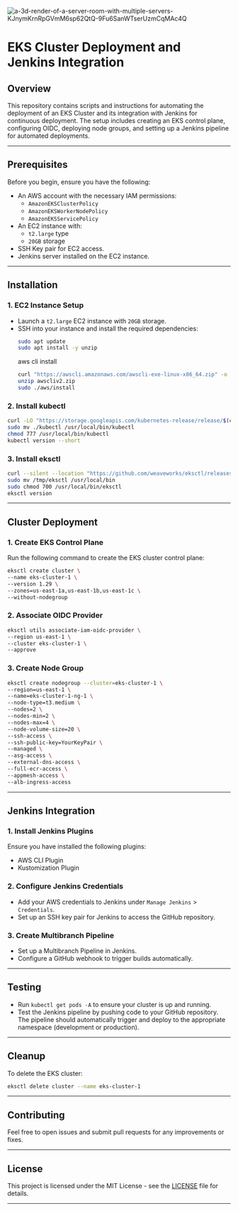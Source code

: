![a-3d-render-of-a-server-room-with-multiple-servers-KJnymKrnRpGVmM6sp62QtQ-9Fu6SanWTserUzmCqMAc4Q](https://github.com/user-attachments/assets/2878f9db-180d-4762-8976-d2f796865f56)


# **EKS Cluster Deployment and Jenkins Integration**

## **Overview**

This repository contains scripts and instructions for automating the deployment of an EKS Cluster and its integration with Jenkins for continuous deployment. The setup includes creating an EKS control plane, configuring OIDC, deploying node groups, and setting up a Jenkins pipeline for automated deployments.

---

## **Prerequisites**

Before you begin, ensure you have the following:

- An AWS account with the necessary IAM permissions:
  - `AmazonEKSClusterPolicy`
  - `AmazonEKSWorkerNodePolicy`
  - `AmazonEKSServicePolicy`
- An EC2 instance with:
  - `t2.large` type
  - `20GB` storage
- SSH Key pair for EC2 access.
- Jenkins server installed on the EC2 instance.

---

## **Installation**

### **1. EC2 Instance Setup**

- Launch a `t2.large` EC2 instance with `20GB` storage.
- SSH into your instance and install the required dependencies:
  ```bash
  sudo apt update
  sudo apt install -y unzip
  ```
  aws cli install
   ```bash
  curl "https://awscli.amazonaws.com/awscli-exe-linux-x86_64.zip" -o "awscliv2.zip"
  unzip awscliv2.zip
  sudo ./aws/install
  ```
  
### **2. Install kubectl**

```bash
curl -LO "https://storage.googleapis.com/kubernetes-release/release/$(curl -s https://storage.googleapis.com/kubernetes-release/release/stable.txt)/bin/linux/amd64/kubectl"
sudo mv ./kubectl /usr/local/bin/kubectl
chmod 777 /usr/local/bin/kubectl
kubectl version --short
```

### **3. Install eksctl**

```bash
curl --silent --location "https://github.com/weaveworks/eksctl/releases/latest/download/eksctl_$(uname -s)_amd64.tar.gz" | tar xz -C /tmp
sudo mv /tmp/eksctl /usr/local/bin
sudo chmod 700 /usr/local/bin/eksctl
eksctl version
```

---

## **Cluster Deployment**

### **1. Create EKS Control Plane**

Run the following command to create the EKS cluster control plane:

```bash
eksctl create cluster \
--name eks-cluster-1 \
--version 1.29 \
--zones=us-east-1a,us-east-1b,us-east-1c \
--without-nodegroup
```

### **2. Associate OIDC Provider**

```bash
eksctl utils associate-iam-oidc-provider \
--region us-east-1 \
--cluster eks-cluster-1 \
--approve
```

### **3. Create Node Group**

```bash
eksctl create nodegroup --cluster=eks-cluster-1 \
--region=us-east-1 \
--name=eks-cluster-1-ng-1 \
--node-type=t3.medium \
--nodes=2 \
--nodes-min=2 \
--nodes-max=4 \
--node-volume-size=20 \
--ssh-access \
--ssh-public-key=YourKeyPair \
--managed \
--asg-access \
--external-dns-access \
--full-ecr-access \
--appmesh-access \
--alb-ingress-access
```

---

## **Jenkins Integration**

### **1. Install Jenkins Plugins**
Ensure you have installed the following plugins:
- AWS CLI Plugin
- Kustomization Plugin

### **2. Configure Jenkins Credentials**

- Add your AWS credentials to Jenkins under `Manage Jenkins` > `Credentials`.
- Set up an SSH key pair for Jenkins to access the GitHub repository.

### **3. Create Multibranch Pipeline**

- Set up a Multibranch Pipeline in Jenkins.
- Configure a GitHub webhook to trigger builds automatically.

---

## **Testing**

- Run `kubectl get pods -A` to ensure your cluster is up and running.
- Test the Jenkins pipeline by pushing code to your GitHub repository. The pipeline should automatically trigger and deploy to the appropriate namespace (development or production).

---

## **Cleanup**

To delete the EKS cluster:

```bash
eksctl delete cluster --name eks-cluster-1
```

---

## **Contributing**

Feel free to open issues and submit pull requests for any improvements or fixes.

---

## **License**

This project is licensed under the MIT License - see the [LICENSE](LICENSE) file for details.

---
